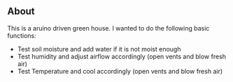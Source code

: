## About
This is a aruino driven green house. I wanted to do the following basic
functions:
* Test soil moisture and add water if it is not moist enough
* Test humidity and adjust airflow accordingly (open vents and blow fresh air)
* Test Temperature and cool accordingly (open vents and blow fresh air)
